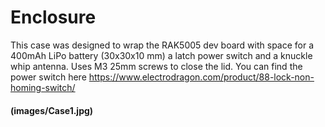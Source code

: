 # Enclosure
This case was designed to wrap the RAK5005 dev board with space for a 400mAh LiPo battery (30x30x10 mm) a latch power switch and a knuckle whip antenna. 
Uses M3 25mm screws to close the lid. You can find the power switch here https://www.electrodragon.com/product/88-lock-non-homing-switch/

#### (images/Case1.jpg)
